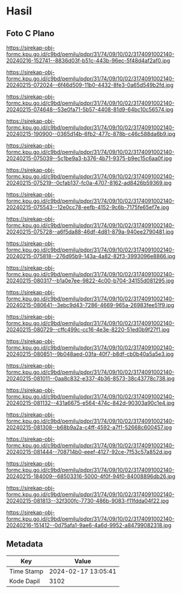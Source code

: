 # Hasil

## Foto C Plano

https://sirekap-obj-formc.kpu.go.id/c9bd/pemilu/pdpr/31/74/09/10/02/3174091002140-20240216-152741--8836d03f-b51c-443b-96ec-5f48d4af2af0.jpg

https://sirekap-obj-formc.kpu.go.id/c9bd/pemilu/pdpr/31/74/09/10/02/3174091002140-20240215-072024--6f46d509-11b0-4432-8fe3-0a65d549b2fd.jpg

https://sirekap-obj-formc.kpu.go.id/c9bd/pemilu/pdpr/31/74/09/10/02/3174091002140-20240215-074648--53e0fa71-5b57-4408-81d9-64bc10c56574.jpg

https://sirekap-obj-formc.kpu.go.id/c9bd/pemilu/pdpr/31/74/09/10/02/3174091002140-20240215-190900--0365d14b-6fb2-477c-878b-c46c588da6b9.jpg

https://sirekap-obj-formc.kpu.go.id/c9bd/pemilu/pdpr/31/74/09/10/02/3174091002140-20240215-075039--5c1be9a3-b376-4b71-9375-b9ec15c6aa0f.jpg

https://sirekap-obj-formc.kpu.go.id/c9bd/pemilu/pdpr/31/74/09/10/02/3174091002140-20240215-075219--0cfab137-fc0a-4707-8162-ad8426b59369.jpg

https://sirekap-obj-formc.kpu.go.id/c9bd/pemilu/pdpr/31/74/09/10/02/3174091002140-20240215-075543--12e0cc78-eefb-4152-9c6b-7175fe65ef7e.jpg

https://sirekap-obj-formc.kpu.go.id/c9bd/pemilu/pdpr/31/74/09/10/02/3174091002140-20240215-075728--a6f5da88-46df-4d81-879a-940ee2790481.jpg

https://sirekap-obj-formc.kpu.go.id/c9bd/pemilu/pdpr/31/74/09/10/02/3174091002140-20240215-075818--276d95b9-143a-4a82-82f3-3993096e8866.jpg

https://sirekap-obj-formc.kpu.go.id/c9bd/pemilu/pdpr/31/74/09/10/02/3174091002140-20240215-080317--b1a0e7ee-9822-4c00-b704-34155d081295.jpg

https://sirekap-obj-formc.kpu.go.id/c9bd/pemilu/pdpr/31/74/09/10/02/3174091002140-20240215-080641--3ebc9d43-7286-4669-965a-26983fee51f9.jpg

https://sirekap-obj-formc.kpu.go.id/c9bd/pemilu/pdpr/31/74/09/10/02/3174091002140-20240215-080729--cffc499c-cc16-4e3e-8220-51ed0b9f27f1.jpg

https://sirekap-obj-formc.kpu.go.id/c9bd/pemilu/pdpr/31/74/09/10/02/3174091002140-20240215-080851--9b048aed-03fa-40f7-b8df-cb0b40a5a5e3.jpg

https://sirekap-obj-formc.kpu.go.id/c9bd/pemilu/pdpr/31/74/09/10/02/3174091002140-20240215-081011--0aa8c832-e337-4b36-8573-38c43778c738.jpg

https://sirekap-obj-formc.kpu.go.id/c9bd/pemilu/pdpr/31/74/09/10/02/3174091002140-20240215-081132--431a6675-e564-474c-842d-90303a90c1e4.jpg

https://sirekap-obj-formc.kpu.go.id/c9bd/pemilu/pdpr/31/74/09/10/02/3174091002140-20240215-081308--b68b9a2a-c4ff-4592-a7f1-52668c600457.jpg

https://sirekap-obj-formc.kpu.go.id/c9bd/pemilu/pdpr/31/74/09/10/02/3174091002140-20240215-081444--708714b0-eeef-4127-92ce-7f53c57a852d.jpg

https://sirekap-obj-formc.kpu.go.id/c9bd/pemilu/pdpr/31/74/09/10/02/3174091002140-20240215-184009--68503316-5000-4f0f-94f0-84008896db26.jpg

https://sirekap-obj-formc.kpu.go.id/c9bd/pemilu/pdpr/31/74/09/10/02/3174091002140-20240215-081813--32f300fc-7730-486b-9083-f11fdda04f22.jpg

https://sirekap-obj-formc.kpu.go.id/c9bd/pemilu/pdpr/31/74/09/10/02/3174091002140-20240216-151412--0d75afa1-9ae6-4a6d-9952-a84799082318.jpg


## Metadata

| Key        | Value               |
| ---------- | ------------------- |
| Time Stamp | 2024-02-17 13:05:41 |
| Kode Dapil | 3102                |




